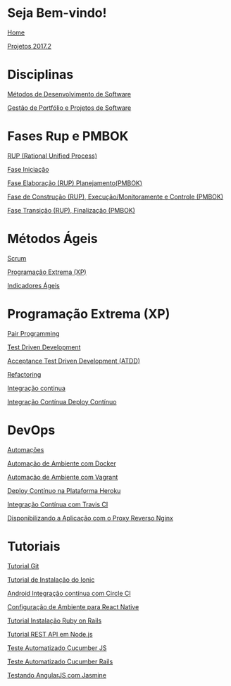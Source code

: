 # Seja Bem-vindo!

[Home](./Home)


[Projetos 2017.2](./Projetos-2017.2---GPP-MDS)

# Disciplinas

[Métodos de Desenvolvimento de Software](./Métodos-de-Desenvolvimento-de-Software)

[Gestão de Portfólio e Projetos de Software](./Gestão-de-Portfólios-e-Projetos-de-Software)

# Fases Rup e PMBOK

[RUP (Rational Unified Process)](./RUP-(Rational-Unified-Process))

[Fase Iniciação](./01---Fase-Iniciação)

[Fase Elaboração (RUP) Planejamento(PMBOK)](./02---Fase-Elaboração-(RUP)-Planejamento-(PMBok))

[Fase de Construção (RUP), Execução/Monitoramente e Controle (PMBOK)](./03---Fase-de-Construção-(RUP),-Monitoramente-e-Controle-(PMBok))

[Fase Transição (RUP), Finalização (PMBOK)](./04---Fase-Transição-(RUP),-Finalização-(PMBok))

# Métodos Ágeis

[Scrum](https://github.com/fga-gpp-mds/00-Disciplina/wiki/Scrum)

[Programação Extrema (XP)](https://github.com/fga-gpp-mds/00-Disciplina/wiki/Programa%C3%A7%C3%A3o-Extrema-(XP))

[Indicadores Ágeis](./Indicadores-%C3%81geis)

# Programação Extrema (XP)
[Pair Programming](./Pair-Programming)

[Test Driven Development](./Test-Driven-Development)

[Acceptance Test Driven Development (ATDD)](./Acceptance-Test-Driven-Development-(ATDD))


[Refactoring](./Refactoring)

[Integração continua](./Integra%C3%A7%C3%A3o-Cont%C3%ADnua)

[Integração Contínua Deploy Contínuo](./Integra%C3%A7%C3%A3o-Cont%C3%ADnua---Deploy-Cont%C3%ADnuo)

# DevOps
[Automações](https://github.com/fga-gpp-mds/00-Disciplina/wiki/Automa%C3%A7%C3%B5es)

[Automação de Ambiente com Docker](https://github.com/fga-gpp-mds/00-Disciplina/wiki/Configuracao-de-ambiente-virtual-utilizando-docker)

[Automação de Ambiente com Vagrant](https://github.com/fga-gpp-mds/00-Disciplina/wiki/Configura%C3%A7%C3%A3o-de-um-ambiente-virtual-utilizando-o-Vagrant)

[Deploy Contínuo na Plataforma Heroku](https://github.com/fga-gpp-mds/00-Disciplina/wiki/Deploy-Cont%C3%ADnuo)

[Integração Contínua com Travis CI](https://github.com/fga-gpp-mds/00-Disciplina/wiki/Integra%C3%A7%C3%A3o-Cont%C3%ADnua-Travis-CI)

[Disponibilizando a Aplicação com o Proxy Reverso Nginx](https://github.com/fga-gpp-mds/00-Disciplina/wiki/Colocando-a-aplica%C3%A7%C3%A3o-em-produ%C3%A7%C3%A3o-com-NGINX)

# Tutoriais
[Tutorial Git](https://github.com/fga-gpp-mds/00-Disciplina/wiki/Git)

[Tutorial de Instalação do Ionic](https://github.com/fga-gpp-mds/00-Disciplina/wiki/Configura%C3%A7%C3%A3o-de-Ambiente)

[Android Integração contínua com Circle CI](https://github.com/fga-gpp-mds/00-Disciplina/wiki/Android---Circle-Continuous-Integration-(Unit-Tests,-UI-Tests,-Coverage-build-pass-rule,-beta-deploy-and-production-deploy-automated))

[Configuração de Ambiente para React Native](https://github.com/fga-gpp-mds/00-Disciplina/wiki/Configura%C3%A7%C3%A3o-de-Ambiente-para-React-Native)

[Tutorial Instalação Ruby on Rails](https://github.com/fga-gpp-mds/00-Disciplina/wiki/Rails)

[Tutorial REST API em Node.js](https://github.com/fga-gpp-mds/00-Disciplina/wiki/REST-API-em-Node.js-e-RethinkDB)

[Teste Automatizado Cucumber JS](https://github.com/fga-gpp-mds/00-Disciplina/wiki/Teste-Automatizado-Cucumber-JS)

[Teste Automatizado Cucumber Rails](https://github.com/fga-gpp-mds/00-Disciplina/wiki/Teste-Automatizado-Cucumber-Rails)

[Testando AngularJS com Jasmine](https://github.com/fga-gpp-mds/2016.2-Observatorio-de-Residuos-Frontend/wiki/Di%C3%A1rio-de-Bordo%3A-Testando-AngularJS)